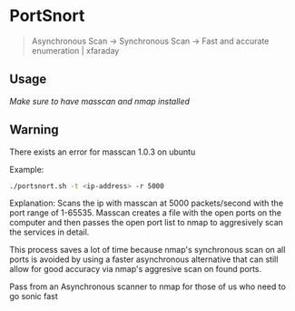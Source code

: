 # PortSnort
> Asynchronous Scan -> Synchronous Scan -> Fast and accurate enumeration | xfaraday


## Usage
*Make sure to have masscan and nmap installed*
## Warning
There exists an error for masscan 1.0.3 on ubuntu

Example:
```sh
./portsnort.sh -t <ip-address> -r 5000
```
Explanation:
Scans the ip with masscan at 5000 packets/second with the port range of 1-65535.  Masscan creates a file with the open ports on the computer and then passes the open port list to nmap to aggresively scan the services in detail.
 
This process saves a lot of time because nmap's synchronous scan on all ports is avoided by using a faster asynchronous alternative that can still allow for good accuracy via nmap's aggresive scan on found ports.

Pass from an Asynchronous scanner to nmap for those of us who need to go sonic fast
